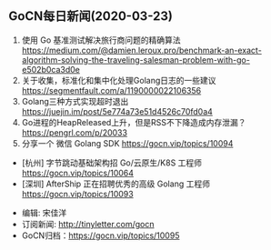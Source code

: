 ## GoCN每日新闻(2020-03-23)

1. 使用 Go 基准测试解决旅行商问题的精确算法 https://medium.com/@damien.leroux.pro/benchmark-an-exact-algorithm-solving-the-traveling-salesman-problem-with-go-e502b0ca3d0e
2. 关于收集，标准化和集中化处理Golang日志的一些建议 https://segmentfault.com/a/1190000022106356
3. Golang三种方式实现超时退出 https://juejin.im/post/5e774a73e51d4526c70fd0a4
4. Go进程的HeapReleased上升，但是RSS不下降造成内存泄漏？ https://pengrl.com/p/20033
5. 分享一个 微信 Golang SDK https://gocn.vip/topics/10094

* [杭州] 字节跳动基础架构招 Go/云原生/K8S 工程师 https://gocn.vip/topics/10064
* [深圳] AfterShip 正在招聘优秀的高级 Golang 工程师 https://gocn.vip/topics/10093

- 编辑: 宋佳洋
- 订阅新闻: http://tinyletter.com/gocn
- GoCN归档：https://gocn.vip/topics/10095
